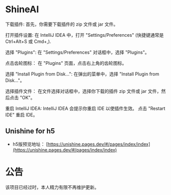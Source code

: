 # ShineAI

下载插件: 首先，你需要下载插件的 zip 文件或 jar 文件。

打开插件设置: 在 IntelliJ IDEA 中，打开 "Settings/Preferences" (快捷键通常是 Ctrl+Alt+S 或 Cmd+,).

选择 "Plugins": 在 "Settings/Preferences" 对话框中，选择 "Plugins"。

点击齿轮图标： 在 "Plugins" 页面，点击右上角的齿轮图标。

选择 "Install Plugin from Disk...": 在弹出的菜单中，选择 "Install Plugin from Disk..."。

选择插件文件： 在文件选择对话框中，选择你下载的插件 zip 文件或 jar 文件，然后点击 "OK"。

重启 IntelliJ IDEA: IntelliJ IDEA 会提示你重启 IDE 以使插件生效。 点击 "Restart IDE" 重启 IDE。


## Unishine for h5 
- h5版预览地址： [https://unishine.pages.dev/#/pages/index/index](https://unishine.pages.dev/#/pages/index/index)


# 公告
该项目已经过时，本人精力有限不再维护更新。
